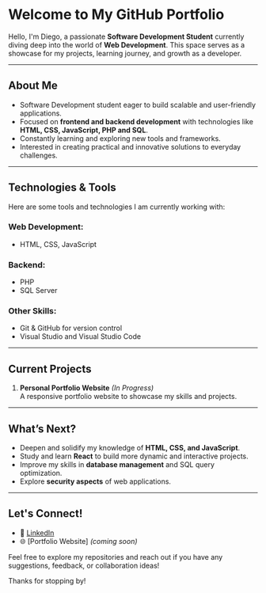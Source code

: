 # Welcome to My GitHub Portfolio

Hello, I'm Diego, a passionate **Software Development Student** currently diving deep into the world of **Web Development**. This space serves as a showcase for my projects, learning journey, and growth as a developer.  

---

## About Me

- Software Development student eager to build scalable and user-friendly applications.  
- Focused on **frontend and backend development** with technologies like **HTML, CSS, JavaScript, PHP and SQL**.  
- Constantly learning and exploring new tools and frameworks.  
- Interested in creating practical and innovative solutions to everyday challenges.

---

## Technologies & Tools

Here are some tools and technologies I am currently working with:  

### Web Development:
- HTML, CSS, JavaScript  

### Backend:
- PHP
- SQL Server

### Other Skills:
- Git & GitHub for version control  
- Visual Studio and Visual Studio Code  

---

## Current Projects

1. **Personal Portfolio Website** *(In Progress)*  
   A responsive portfolio website to showcase my skills and projects.  

---

## What’s Next?

- Deepen and solidify my knowledge of **HTML, CSS, and JavaScript**.  
- Study and learn **React** to build more dynamic and interactive projects.  
- Improve my skills in **database management** and SQL query optimization.  
- Explore **security aspects** of web applications.

---

## Let's Connect!

- 💼 [LinkedIn](https://www.linkedin.com/in/dialoma/)  
- 🌐 [Portfolio Website] *(coming soon)*  

Feel free to explore my repositories and reach out if you have any suggestions, feedback, or collaboration ideas!  

Thanks for stopping by! 
